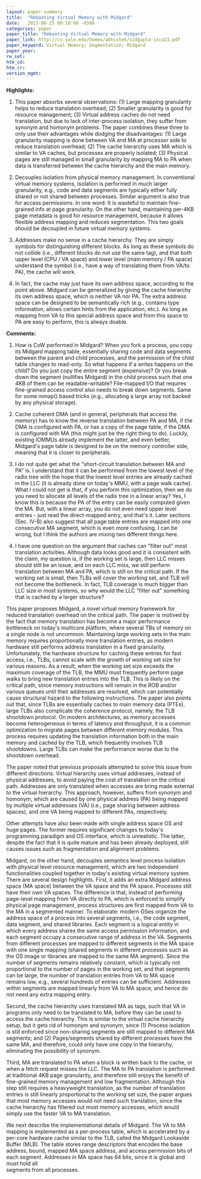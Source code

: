 ```yaml
---
layout: paper-summary
title:  "Rebooting Virtual Memory with Midgard"
date:   2021-06-25 00:10:00 -0500
categories: paper
paper_title: "Rebooting Virtual Memory with Midgard"
paper_link: http://cs.yale.edu/homes/abhishek/sidgupta-isca21.pdf
paper_keyword: Virtual Memory; Segmentation; Midgard
paper_year: 
rw_set:
htm_cd:
htm_cr:
version_mgmt:
---
```


**Highlights:**

1. This paper absorbs several observations: (1) Large mapping granularity helps to reduce translation overhead;
   (2) Smaller granularity is good for resource management; (3) Virtual address caches do not need translation,
   but due to lack of inter-process isolation, they suffer from synonym and homonym problems.
   The paper combines these three to only use their advantages while dodging the disadvantages: (1) Large granularity
   mapping is done between VA and MA at processor side to reduce translation overhead; (2) The cache hierarchy uses
   MA which is similar to VA caches, but processes are properly isolated; 
   (3) Physical pages are still managed in small granularity by mapping MA to PA when data is transferred between the
   cache hierarchy and the main memory.

2. Decouples isolation from physical memory management. In conventional virtual memory systems, isolation is performed
   in much larger granularity, e.g., code and data segments are typically either fully shared or not shared between 
   processes. Similar argument is also true for access permissions. In one word: It is wasteful to maintain fine-grained
   info at page granularity.
   On the other hand, maintaining per-4KB page metadata is good for resource management, because it allows flexible 
   address mapping and reduces segmentation.
   This two goals should be decoupled in future virtual memory systems.

3. Addresses make no sense in a cache hierarchy. They are simply symbols for distinguishing different blocks.
   As long as these symbols do not collide (i.e., different blocks do not use the same tag), and that both upper
   level (CPU / VA space) and lower level (main memory / PA space) understand the symbol (i.e., have a way of 
   translating them from VA/to PA), the cache will work.
   
4. In fact, the cache may just have its own address space, according to the point above. 
   Midgard can be generalized by giving the cache hierarchy its own address space, which is neither VA nor PA.
   The extra address space can be designed to be semantically rich (e.g., contains type information, allows certain
   hints from the application, etc.). As long as mapping from VA to this special address space and from this
   space to PA are easy to perform, this is always doable.

**Comments:**

1. How is CoW performed in Midgard? When you fork a process, you copy its Midgard mapping table, essentially
   sharing code and data segments between the parent and child processes, and the permission of the child table
   changes to read-only.
   So what happens if a writes happens on the child?
   Do you just copy the entire segment (expensive)? Or you break down the segment (nullifies Midgard) in the
   child process such that one 4KB of them can be readable-writable?
   File-mapped I/O that requires fine-grained access control also needs to break down segments.
   Same for some mmap() based tricks (e.g., allocating a large array not backed by any physical storage).

2. Cache coherent DMA (and in general, peripherals that access the memory) has to know the reverse translation
   between PA and MA, if the DMA is configured with PA, or has a copy of the page table, if the DMA is configured
   with MA (this might just be the right thing to do). 
   Luckily, existing IOMMUs already implement the latter, and even better, Midgard's page table is designed to be
   on the memory controller side, meaning that it is closer to peripherals.

3. I do not quite get what the "short-circuit translation between MA and PA" is. I understand that it can be performed
   from the lowest level of the radix tree with the hope that the lowest level entries are already cached in the LLC
   (it is already done on today's MMU, with a page walk cache).
   What I could not get is that, if you perform this optimization, then we do you need to allocate all levels of 
   the radix tree in a linear array? 
   Yes, I know this is because the PA of the entry can be easily computed given the MA. But, with a linear array,
   you do not even need upper level entries - just read the direct-mapped entry, and that's it.
   Later sections (Sec. IV-B) also suggest that all page table entries are mapped into one consecutive MA segment, 
   which is even more confusing.
   I can be wrong, but I think the authors are mixing two different things here.

4. I have one question on the argument that caches can "filter out" most translation activities. 
   Although data looks good and it is consistent with the claim, my question is, if the working set is large,
   then LLC misses should still be an issue, and on each LLC miss, we still perform translation between MA and PA,
   which is still on the critical path.
   If the working set is small, then TLBs will cover the working set, and TLB will not become the bottleneck.
   In fact, TLB coverage is much bigger than LLC size in most systems, so why would the LLC "filter out" something
   that is cached by a larger structure?

This paper proposes Midgard, a novel virtual memory framework for reduced translation overhead on the critical path.
The paper is motived by the fact that memory translation has become a major performance bottleneck on today's multicore
platform, where several TBs of memory on a single node is not uncommon.
Maintaining large working sets in the main memory requires proportionally more translation entries, as modern hardware 
still performs address translation in a fixed granularity.
Unfortunately, the hardware structure for caching these entries for fast access, i.e., TLBs, cannot scale with the 
growth of working set size for various reasons. As a result, when the working set size exceeds the maximum coverage 
of the TLB, the MMU must frequently perform page walks to bring new translation entries into the TLB.
This is likely on the critical path, since memory instructions will remain in the ROB and/or various queues until
their addresses are resolved, which can potentially cause structural hazard to the following instructions. 
The paper also points out that, since TLBs are essentially caches to main memory data (PTEs), large TLBs also complicate
the coherence protocol, namely, the TLB shootdown protocol.
On modern architectures, as memory accesses become heterogeneous in terms of latency and throughput, 
it is a common optimization to migrate pages between different memory modules. This process requires updating the 
translation information both in the main memory and cached by the TLB, which frequently involves TLB shootdowns.
Large TLBs can make the performance worse due to the shootdown overhead.

The paper noted that previous proposals attempted to solve this issue from different directions. 
Virtual hierarchy uses virtual addresses, instead of physical addresses, to avoid paying the cost of translation
on the critical path. Addresses are only translated when accesses are bring made external to the virtual hierarchy.
This approach, however, suffers from synonym and homonym, which are caused by one physical address (PA) being mapped
by multiple virtual addresses (VA) (i.e., page sharing between address spaces), and one VA being mapped to different 
PAs, respectively.

Other attempts have also been made with single address space OS and huge pages. The former requires significant
changes to today's programming paradigm and OS interface, which is unrealistic. The latter, despite the fact that
it is quite mature and has been already deployed, still causes issues such as fragmentation and alignment problems.

Midgard, on the other hand, decouples semantics level process isolation with physical level resource management,
which are two independent functionalities coupled together in today's existing virtual memory system. 
There are several design highlights.
First, it adds an extra Midgard address space (MA space) between the VA space and the PA space.
Processes still have their own VA spaces. The difference is that, instead of performing page-level mapping from VA
directly to PA, which is enforced to simplify physical page management, process structures are first mapped from VA
to the MA in a segmented manner. To elaborate: modern OSes organize the address space of a process into several 
segments, i.e., the code segment, data segment, and shared libraries. Each segment is a logical entity in which every
address shares the same access permission information, and each segment occupy a consecutive range of address in the VA.
Segments from different processes are mapped to different segments in the MA space with one single mapping 
(shared segments in different processes such as the OS image or libraries are mapped to the same MA segment).
Since the number of segments remains relatively constant, which is typically not proportional to the number of pages in 
the working set, and that segments can be large, the number of translation entries from VA to MA space remains low,
e.g., several hundreds of entries can be sufficient.
Addresses within segments are mapped linearly from VA to MA space, and hence do not need any extra mapping entry.

Second, the cache hierarchy uses translated MA as tags, such that VA in programs only need to be 
translated to MA, before they can be used to access the cache hierarchy. This is similar to the virtual cache hierarchy
setup, but it gets rid of homonym and synonym, since (1) Process isolation is still enforced since non-sharing segments
are still mapped to different MA segments; and (2) Pages/segments shared by different processes have the same MA,
and therefore, could only have one copy in the hierarchy, eliminating the possibility of synonym.

Third, MA are translated to PA when a block is written back to the cache, or when a fetch request misses the LLC.
The MA to PA translation is performed at traditional 4KB page granularity, and therefore still enjoys the benefit
of fine-grained memory management and low fragmentation.
Although this step still requires a heavyweight translation, as the number of translation entries is still linearly
proportional to the working set size, the paper argues that most memory accesses would not need such translation,
since the cache hierarchy has filtered out most memory accesses, which would simply use the faster VA to MA translation.

We next describe the implementational details of Midgard.
The VA to MA mapping is implemented as a per-process table, which is accelerated by a per-core hardware cache
similar to the TLB, called the Midgard Lookaside Buffer (MLB). 
The table stores range descriptors that encodes the base address, bound, mapped MA space address, and access permission 
bits of each segment. Addresses in MA space has 64 bits, since it is global and must hold all  
segments from all processes.
